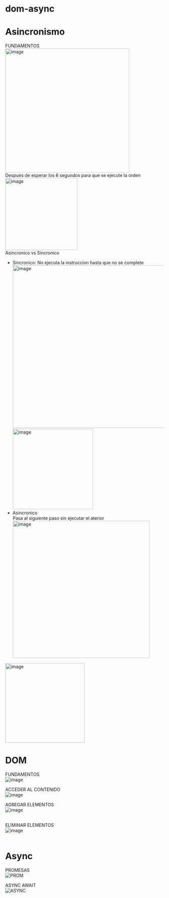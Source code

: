 # dom-async
# Asincronismo <br>
FUNDAMENTOS <br>
<img width="394" alt="image" src="https://github.com/DennisCatana/dom-async/assets/117743828/929af66f-6789-457d-b3cd-9ed9b4fca5af"><br>
Despues de esperar los 6 segundos para que se ejecute la orden<br>
<img width="229" alt="image" src="https://github.com/DennisCatana/dom-async/assets/117743828/98e5a6fe-9c2a-4c47-ae2a-4ffe9037682f"><br>
Asincronico vs Sincronico <br>
+ Sincronico:
No ejecuta la instruccion hasta que no se complete
<img width="516" alt="image" src="https://github.com/DennisCatana/dom-async/assets/117743828/a658e740-ca56-457c-8aaf-e4b56b62e9dc"><br>
<img width="255" alt="image" src="https://github.com/DennisCatana/dom-async/assets/117743828/c6fb9a27-daff-4a27-aeb9-29a1289b3bd2"><br>
+ Asincronico<br>
Pasa al siguiente paso sin ejecutar el aterior
<img width="435" alt="image" src="https://github.com/DennisCatana/dom-async/assets/117743828/db0a4f96-8093-4f69-93eb-c571b527f5f4"><br>
<img width="252" alt="image" src="https://github.com/DennisCatana/dom-async/assets/117743828/ad71a460-9344-49f1-ab97-15b083f3c7ec">





# DOM <br>
FUNDAMENTOS <br>
![image](https://github.com/DennisCatana/dom-async/assets/150082943/dcce4653-444b-439d-a892-d3c14de527f1)

ACCEDER AL CONTENIDO <br>
![image](https://github.com/DennisCatana/dom-async/assets/150082943/099529b3-1271-4da5-94de-e107e273c009)

AGREGAR ELEMENTOS <br>
![image](https://github.com/DennisCatana/dom-async/assets/139184732/f7936de8-61d0-4078-89b0-ef4eddcaa6b2) <br> <br>

ELIMINAR ELEMENTOS <br>
![image](https://github.com/DennisCatana/dom-async/assets/139184732/97755c05-24eb-462f-817c-6450ca672f51) <br> <br>


# Async

PROMESAS <br>
![PROM](https://github.com/DennisCatana/dom-async/assets/117743120/f828ec5d-779e-4557-90c1-beb54d0052c4) 

ASYNC AWAIT <br>
![ASYNC](https://github.com/DennisCatana/dom-async/assets/117743120/96e48218-a0e0-401e-a1ce-6bf28ac28064)
